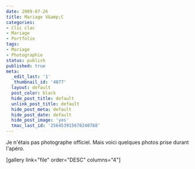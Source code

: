 ```yaml
---
date: 2009-07-26
title: Mariage V&amp;C
categories:
- Clic clac
- Mariage
- Portfolio
tags:
- Mariage
- Photographie
status: publish
published: true
meta:
  _edit_last: '1'
  _thumbnail_id: '4877'
  layout: default
  post_color: black
  hide_post_title: default
  unlink_post_title: default
  hide_post_meta: default
  hide_post_date: default
  hide_post_image: 'yes'
  tmac_last_id: '256453915678240768'
---
```

Je n'étais pas photographe officiel. Mais voici quelques photos prise durant l'apéro.

<!--more-->

[gallery link="file" order="DESC" columns="4"]
